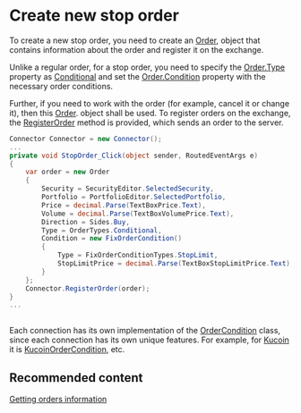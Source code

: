 # Create new stop order

To create a new stop order, you need to create an [Order](xref:StockSharp.BusinessEntities.Order), object that contains information about the order and register it on the exchange.

Unlike a regular order, for a stop order, you need to specify the [Order.Type](xref:StockSharp.BusinessEntities.Order.Type) property as [Conditional](xref:StockSharp.Messages.OrderTypes.Conditional) and set the [Order.Condition](xref:StockSharp.BusinessEntities.Order.Condition) property with the necessary order conditions.

Further, if you need to work with the order (for example, cancel it or change it), then this [Order](xref:StockSharp.BusinessEntities.Order). object shall be used. To register orders on the exchange, the [RegisterOrder](xref:StockSharp.Algo.Connector.RegisterOrder(StockSharp.BusinessEntities.Order)) method is provided, which sends an order to the server.

```cs
Connector Connector = new Connector();		
...   
private void StopOrder_Click(object sender, RoutedEventArgs e)
{
	var order = new Order
	{
		Security = SecurityEditor.SelectedSecurity,
		Portfolio = PortfolioEditor.SelectedPortfolio,
		Price = decimal.Parse(TextBoxPrice.Text),
		Volume = decimal.Parse(TextBoxVolumePrice.Text),
		Direction = Sides.Buy,
        Type = OrderTypes.Conditional,
        Condition = new FixOrderCondition()
        {
            Type = FixOrderConditionTypes.StopLimit,
            StopLimitPrice = decimal.Parse(TextBoxStopLimitPrice.Text),
        }
	};
	Connector.RegisterOrder(order);
}
...
							
```

Each connection has its own implementation of the [OrderCondition](xref:StockSharp.Messages.OrderCondition) class, since each connection has its own unique features. For example, for [Kucoin](Kucoin.md) it is [KucoinOrderCondition](xref:StockSharp.Kucoin.KucoinOrderCondition), etc. 

## Recommended content

[Getting orders information](OrdersEvents.md)
